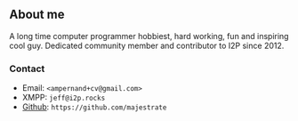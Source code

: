 
## About me

A long time computer programmer hobbiest, hard working, fun and inspiring cool guy.
Dedicated community member and contributor to I2P since 2012.

### Contact

* Email:  `<ampernand+cv@gmail.com>`
* XMPP:   `jeff@i2p.rocks`
* [Github](https://github.com/majestrate): `https://github.com/majestrate`
